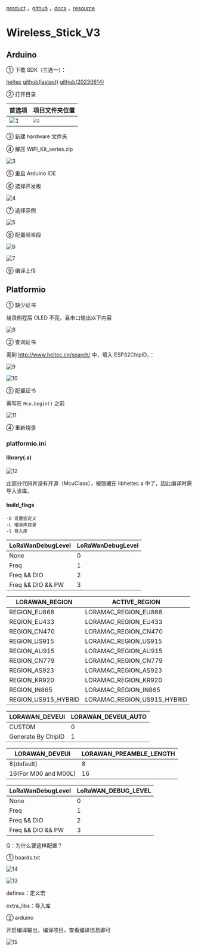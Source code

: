 [product](https://heltec.org/product_center/esp-arduino/) ，[github](https://github.com/HelTecAutomation/) ，[docs](https://docs.heltec.org/en/dev_kits/esp32_arduino/index.html) ，[resource](https://resource.heltec.cn/download/) 

# Wireless_Stick_V3

## Arduino

① 下载 SDK（三选一）：

[heltec](https://resource.heltec.cn/download/tools/WiFi_Kit_series.zip) [github(lastest)](https://github.com/Heltec-Aaron-Lee/WiFi_Kit_series) [github(20230614)](https://github.com/uYanki/WiFi_Kit_series) 

② 打开目录

| 首选项              | 项目文件夹位置                                         |
| ------------------- | ------------------------------------------------------ |
| ![1](.assest/1.png) | <img src=".assest/2.png" alt="2" style="zoom: 67%;" /> |

③ 新建 hardware 文件夹

④ 解压 WiFi_Kit_series.zip

![3](.assest/3.png)

⑤ 重启 Arduino IDE

⑥ 选择开发板

![4](.assest/4.png)

⑦ 选择示例

![5](.assest/5.png)

⑧ 配置频率段

![6](.assest/6.png)

![7](.assest/7.png)

⑨ 编译上传

## Platformio

① 缺少证书

烧录例程后 OLED 不亮，且串口输出以下内容

![8](.assest/8.png)

② 查询证书

需到 http://www.heltec.cn/search/ 中，填入 ESP32ChipID，：

![9](.assest/9.png)

![10](.assest/10.png)

③ 配置证书

需写在 `Mcu.begin()` 之前

![11](.assest/11.png)

④ 重新烧录

### platformio.ini

#### library(.a)

![12](.assest/12.png)

此部分代码并没有开源（McuClass），被隐藏在 libheltec.a  中了，因此编译时需导入该库。

#### build_flags

```
-D 设置宏定义
-L 增添库目录
-l 导入库
```

| LoRaWanDebugLevel | LoRaWanDebugLevel |
|-------------------|-------------------|
| None              | 0                 |
| Freq              | 1                 |
| Freq && DIO       | 2                 |
| Freq && DIO && PW | 3                 |

| LORAWAN_REGION      | ACTIVE_REGION               |
|---------------------|-----------------------------|
| REGION_EU868        | LORAMAC_REGION_EU868        |
| REGION_EU433        | LORAMAC_REGION_EU433        |
| REGION_CN470        | LORAMAC_REGION_CN470        |
| REGION_US915        | LORAMAC_REGION_US915        |
| REGION_AU915        | LORAMAC_REGION_AU915        |
| REGION_CN779        | LORAMAC_REGION_CN779        |
| REGION_AS923        | LORAMAC_REGION_AS923        |
| REGION_KR920        | LORAMAC_REGION_KR920        |
| REGION_IN865        | LORAMAC_REGION_IN865        |
| REGION_US915_HYBRID | LORAMAC_REGION_US915_HYBRID |

| LORAWAN_DEVEUI     | LORAWAN_DEVEUI_AUTO |
|--------------------|---------------------|
| CUSTOM             | 0                   |
| Generate By ChipID | 1                   |


| LORAWAN_DEVEUI       | LORAWAN_PREAMBLE_LENGTH |
|----------------------|-------------------------|
| 8(default)           | 8                       |
| 16(For M00 and M00L) | 16                      |

| LoRaWanDebugLevel | LoRaWAN_DEBUG_LEVEL |
|-------------------|---------------------|
| None              | 0                   |
| Freq              | 1                   |
| Freq && DIO       | 2                   |
| Freq && DIO && PW | 3                   |

Q：为什么要这样配置？

① boards.txt

![14](.assest/14.png)

![13](.assest/13.png)

defines：定义宏

extra_libs：导入库

② arduino

开启编译输出，编译项目，查看编译信息即可

![15](.assest/15.png)